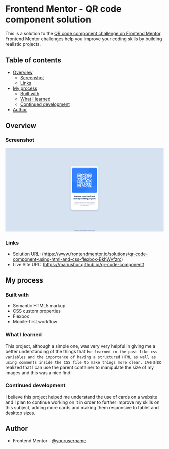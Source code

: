 # Frontend Mentor - QR code component solution

This is a solution to the [QR code component challenge on Frontend Mentor](https://www.frontendmentor.io/challenges/qr-code-component-iux_sIO_H). Frontend Mentor challenges help you improve your coding skills by building realistic projects. 

## Table of contents

- [Overview](#overview)
  - [Screenshot](#screenshot)
  - [Links](#links)
- [My process](#my-process)
  - [Built with](#built-with)
  - [What I learned](#what-i-learned)
  - [Continued development](#continued-development)
- [Author](#author)

## Overview

### Screenshot

![](./images/Screenshot%202022-04-24%20at%2002-36-07%20Frontend%20Mentor%20QR%20code%20component.png)

### Links

- Solution URL: (https://www.frontendmentor.io/solutions/qr-code-component-using-html-and-css-flexbox-BkhWvfzrc)
- Live Site URL: (https://mariushor.github.io/qr-code-component)

## My process

### Built with

- Semantic HTML5 markup
- CSS custom properties
- Flexbox
- Mobile-first workflow

### What I learned

This project, although a simple one, was very very helpful in giving me a better understanding of the things that I`ve learned in the past like css variables
and the importance of having a structured HTML as well as using comments inside the CSS file to make things more clear. I`ve also realized that I can use the parent 
container to manipulate the size of my images and this was a nice find!

### Continued development

I believe this project helped me understand the use of cards on a website and I plan to continue working on it in order to further improve my skills on this subject,
adding more cards and making them responsive to tablet and desktop sizes.

## Author

- Frontend Mentor - [@yourusername](https://www.frontendmentor.io/profile/MariusHor)

